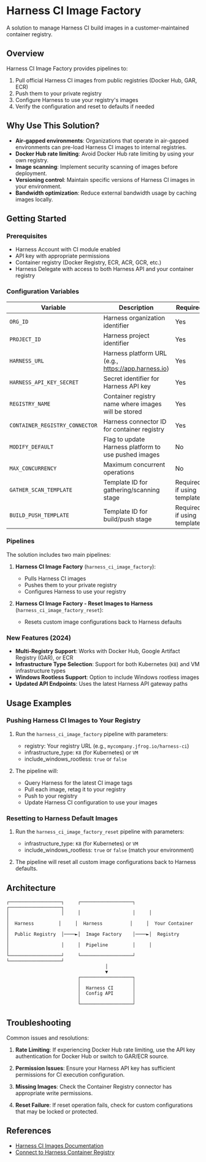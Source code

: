 # Harness CI Image Factory

A solution to manage Harness CI build images in a customer-maintained container registry.

## Overview

Harness CI Image Factory provides pipelines to:

1. Pull official Harness CI images from public registries (Docker Hub, GAR, ECR)
2. Push them to your private registry
3. Configure Harness to use your registry's images
4. Verify the configuration and reset to defaults if needed

## Why Use This Solution?

- **Air-gapped environments**: Organizations that operate in air-gapped environments can pre-load Harness CI images to internal registries.
- **Docker Hub rate limiting**: Avoid Docker Hub rate limiting by using your own registry.
- **Image scanning**: Implement security scanning of images before deployment.
- **Versioning control**: Maintain specific versions of Harness CI images in your environment.
- **Bandwidth optimization**: Reduce external bandwidth usage by caching images locally.

## Getting Started

### Prerequisites

- Harness Account with CI module enabled
- API key with appropriate permissions
- Container registry (Docker Registry, ECR, ACR, GCR, etc.)
- Harness Delegate with access to both Harness API and your container registry

### Configuration Variables

| Variable | Description | Required | Default |
|----------|-------------|----------|---------|
| `ORG_ID` | Harness organization identifier | Yes | - |
| `PROJECT_ID` | Harness project identifier | Yes | - |
| `HARNESS_URL` | Harness platform URL (e.g., https://app.harness.io) | Yes | - |
| `HARNESS_API_KEY_SECRET` | Secret identifier for Harness API key | Yes | - |
| `REGISTRY_NAME` | Container registry name where images will be stored | Yes | - |
| `CONTAINER_REGISTRY_CONNECTOR` | Harness connector ID for container registry | Yes | - |
| `MODIFY_DEFAULT` | Flag to update Harness platform to use pushed images | No | true |
| `MAX_CONCURRENCY` | Maximum concurrent operations | No | 5 |
| `GATHER_SCAN_TEMPLATE` | Template ID for gathering/scanning stage | Required if using templates | - |
| `BUILD_PUSH_TEMPLATE` | Template ID for build/push stage | Required if using templates | - |

### Pipelines

The solution includes two main pipelines:

1. **Harness CI Image Factory** (`harness_ci_image_factory`): 
   - Pulls Harness CI images
   - Pushes them to your private registry
   - Configures Harness to use your registry

2. **Harness CI Image Factory - Reset Images to Harness** (`harness_ci_image_factory_reset`):
   - Resets custom image configurations back to Harness defaults

### New Features (2024)

- **Multi-Registry Support**: Works with Docker Hub, Google Artifact Registry (GAR), or ECR
- **Infrastructure Type Selection**: Support for both Kubernetes (`K8`) and VM infrastructure types
- **Windows Rootless Support**: Option to include Windows rootless images
- **Updated API Endpoints**: Uses the latest Harness API gateway paths

## Usage Examples

### Pushing Harness CI Images to Your Registry

1. Run the `harness_ci_image_factory` pipeline with parameters:
   - registry: Your registry URL (e.g., `mycompany.jfrog.io/harness-ci`)
   - infrastructure_type: `K8` (for Kubernetes) or `VM`
   - include_windows_rootless: `true` or `false`

2. The pipeline will:
   - Query Harness for the latest CI image tags
   - Pull each image, retag it to your registry
   - Push to your registry
   - Update Harness CI configuration to use your images

### Resetting to Harness Default Images

1. Run the `harness_ci_image_factory_reset` pipeline with parameters:
   - infrastructure_type: `K8` (for Kubernetes) or `VM`
   - include_windows_rootless: `true` or `false` (match your environment)

2. The pipeline will reset all custom image configurations back to Harness defaults.

## Architecture

```
┌───────────────────┐     ┌───────────────────┐     ┌───────────────────┐
│                   │     │                   │     │                   │
│  Harness         │     │  Harness          │     │  Your Container   │
│  Public Registry  │────►│  Image Factory    │────►│  Registry         │
│                   │     │  Pipeline         │     │                   │
└───────────────────┘     └───────────────────┘     └───────────────────┘
                                    │
                                    ▼
                          ┌───────────────────┐
                          │                   │
                          │  Harness CI       │
                          │  Config API       │
                          │                   │
                          └───────────────────┘
```

## Troubleshooting

Common issues and resolutions:

1. **Rate Limiting**: If experiencing Docker Hub rate limiting, use the API key authentication for Docker Hub or switch to GAR/ECR source.

2. **Permission Issues**: Ensure your Harness API key has sufficient permissions for CI execution configuration.

3. **Missing Images**: Check the Container Registry connector has appropriate write permissions.

4. **Reset Failure**: If reset operation fails, check for custom configurations that may be locked or protected.

## References

- [Harness CI Images Documentation](https://developer.harness.io/docs/continuous-integration/use-ci/set-up-build-infrastructure/harness-ci/)
- [Connect to Harness Container Registry](https://developer.harness.io/docs/platform/connectors/connect-to-harness-container-image-registry/) 